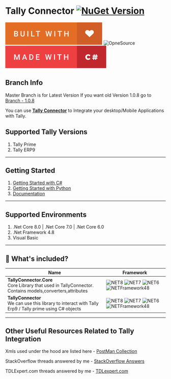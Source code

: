 # Tally Connector  [![NuGet Version](https://img.shields.io/nuget/v/TallyConnector.svg?style=flat)](https://www.nuget.org/packages/TallyConnector/)

![builtwithlove](https://raw.githubusercontent.com/BraveUX/for-the-badge/master/src/images/badges/built-with-love.svg)
![OpneSource](https://raw.githubusercontent.com/BraveUX/for-the-badge/master/src/images/badges/open-source.svg)
![c#](https://raw.githubusercontent.com/BraveUX/for-the-badge/master/src/images/badges/made-with-c-sharp.svg)

## Branch Info

Master Branch is for Latest Version
If you want old Version 1.0.8 go to [Branch - 1.0.8](https://github.com/Accounting-Companion/TallyConnector/tree/1.08)

You can use **[Tally Connector](https://github.com/saivineeth100/TallyConnector/)** to Integrate your desktop/Mobile Applications with Tally.

## Supported Tally Versions

1. Tally Prime
2. Tally ERP9
___
## Getting Started
1. [Getting Started with C#](https://github.com/Accounting-Companion/TallyConnector_Samples/blob/master/1.GettingStrated.ipynb)
2. [Getting Started with Python](https://github.com/saivineeth100/Python_Tally/blob/main/Tally.ipynb)
3. [Documentation](https://docs.accountingcompanion.com/Tallyconnector/api/TallyConnector.Services.TallyService.html)
___

## Supported Environments

1. .Net Core 8.0 | .Net Core 7.0 | .Net Core 6.0
2. .Net Framework 4.8
3. Visual Basic

___

## 📁 What's included?

| Name| Framework |
| --- | --- |
| **TallyConnector.Core**  <br/>Core Library that used in TallyConnector.<br/> Contains models,converters,attributes | ![NET8](https://img.shields.io/badge/.NET-8.0-green)  ![NET7](https://img.shields.io/badge/.NET-7.0-white) ![NET6](https://img.shields.io/badge/.NET-6.0-red) ![NETFramework48](https://img.shields.io/badge/.NET%20Framework-4.8-orange)|
| **TallyConnector**  <br/>We can use this library to interact with Tally Erp9 / Tally prime using C# objects  | ![NET8](https://img.shields.io/badge/.NET-8.0-green)  ![NET7](https://img.shields.io/badge/.NET-7.0-white) ![NET6](https://img.shields.io/badge/.NET-6.0-red) ![NETFramework48](https://img.shields.io/badge/.NET%20Framework-4.8-orange)|
___

## Other Useful Resources Related to Tally Integration

Xmls used under the hood are listed here - [PostMan Collection](https://documenter.getpostman.com/view/13855108/TzeRpAMt)

StackOverflow threads answered by me  - [StackOverflow Answers](https://stackoverflow.com/search?tab=newest&q=user%3a13605609%20%5btally%5d)

TDLExpert.com threads answered by me - [TDLexpert.com](http://tdlexpert.com/index.php?members/sai-vineeth.12412/)
